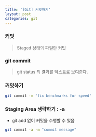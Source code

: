 ```yaml
---
title: '[Git] 커밋하기'
layout: post
categories: git
---
```


### 커밋
> Staged 상태의 파일만 커밋

### git commit
> git status 의 결과를 텍스트로 보여준다.

### 커밋하기
```bash
git commit -m "fix benchmarks for speed"
```

### Staging Area 생략하기 : -a
- git add 없이 커밋을 수행할 수 있음
```bash
git commit -a -m "commit message"
```

